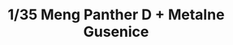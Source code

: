 ---
layout: product
title: "1/35 Meng Panther D + Metalne Gusenice"
price: "8100" 
desc: "Bundle"
img_path: "/assets/img/AKCIJA4.webp"
brand: "N/A"
available: false
special_offer: false
new: false
soon: false
cat: "0N/A"
subcat: "0N/A"
subsubcat: "0N/A"
sifra: "AKCIJA4"
popular: false
spec: false
---